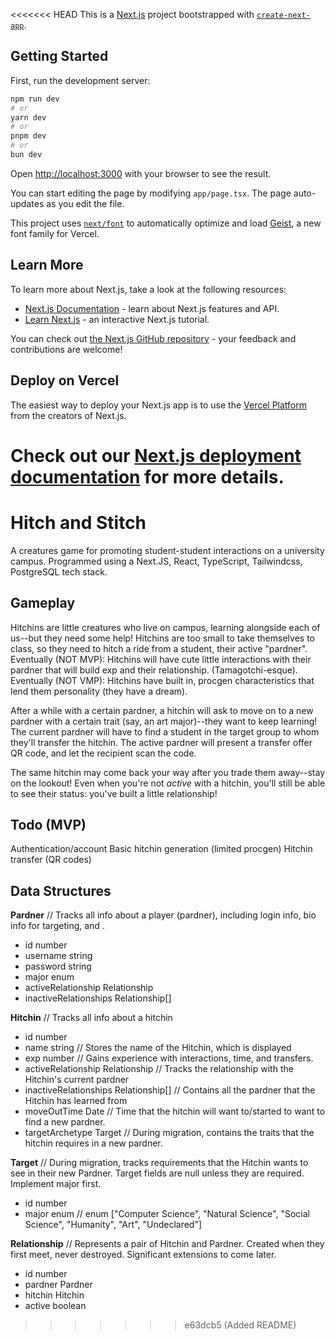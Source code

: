 <<<<<<< HEAD
This is a [Next.js](https://nextjs.org) project bootstrapped with [`create-next-app`](https://nextjs.org/docs/app/api-reference/cli/create-next-app).

## Getting Started

First, run the development server:

```bash
npm run dev
# or
yarn dev
# or
pnpm dev
# or
bun dev
```

Open [http://localhost:3000](http://localhost:3000) with your browser to see the result.

You can start editing the page by modifying `app/page.tsx`. The page auto-updates as you edit the file.

This project uses [`next/font`](https://nextjs.org/docs/app/building-your-application/optimizing/fonts) to automatically optimize and load [Geist](https://vercel.com/font), a new font family for Vercel.

## Learn More

To learn more about Next.js, take a look at the following resources:

- [Next.js Documentation](https://nextjs.org/docs) - learn about Next.js features and API.
- [Learn Next.js](https://nextjs.org/learn) - an interactive Next.js tutorial.

You can check out [the Next.js GitHub repository](https://github.com/vercel/next.js) - your feedback and contributions are welcome!

## Deploy on Vercel

The easiest way to deploy your Next.js app is to use the [Vercel Platform](https://vercel.com/new?utm_medium=default-template&filter=next.js&utm_source=create-next-app&utm_campaign=create-next-app-readme) from the creators of Next.js.

Check out our [Next.js deployment documentation](https://nextjs.org/docs/app/building-your-application/deploying) for more details.
=======
# Hitch and Stitch

A creatures game for promoting student-student interactions on a university campus.
Programmed using a Next.JS, React, TypeScript, Tailwindcss, PostgreSQL tech stack.

## Gameplay
Hitchins are little creatures who live on campus, learning alongside each of us--but they need some help!
Hitchins are too small to take themselves to class, so they need to hitch a ride from a student, their active "pardner".
Eventually (NOT MVP): Hitchins will have cute little interactions with their pardner that will build exp and their relationship. (Tamagotchi-esque).
Eventually (NOT VMP): Hitchins have built in, procgen characteristics that lend them personality (they have a dream).

After a while with a certain pardner, a hitchin will ask to move on to a new pardner with a certain trait (say, an art major)--they want to keep learning!
The current pardner will have to find a student in the target group to whom they'll transfer the hitchin.
The active pardner will present a transfer offer QR code, and let the recipient scan the code.

The same hitchin may come back your way after you trade them away--stay on the lookout!
Even when you're not *active* with a hitchin, you'll still be able to see their status: you've built a little relationship! 

## Todo (MVP)
Authentication/account
Basic hitchin generation (limited procgen)
Hitchin transfer (QR codes)

## Data Structures

**Pardner** 		// Tracks all info about a player (pardner), including login info, bio info for targeting, and .
- id			number
- username		string
- password		string
- major			enum
- activeRelationship	Relationship
- inactiveRelationships	Relationship[]	

**Hitchin**		// Tracks all info about a hitchin
- id			number
- name			string 		// Stores the name of the Hitchin, which is displayed
- exp			number		// Gains experience with interactions, time, and transfers.
- activeRelationship	Relationship	// Tracks the relationship with the Hitchin's current pardner
- inactiveRelationships	Relationship[]	// Contains all the pardner that the Hitchin has learned from
- moveOutTime		Date		// Time that the hitchin will want to/started to want to find a new pardner.
- targetArchetype	Target		// During migration, contains the traits that the hitchin requires in a new pardner.

**Target** 		// During migration, tracks requirements that the Hitchin wants to see in their new Pardner. Target fields are null unless they are required. Implement major first.
- id			number
- major			enum		// enum ["Computer Science", "Natural Science", "Social Science", "Humanity", "Art", "Undeclared"]

**Relationship**	// Represents a pair of Hitchin and Pardner. Created when they first meet, never destroyed. Significant extensions to come later.
- id			number
- pardner		Pardner
- hitchin		Hitchin
- active		boolean
>>>>>>> e63dcb5 (Added README)
